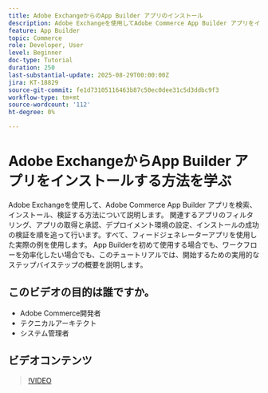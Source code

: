 ```yaml
---
title: Adobe ExchangeからのApp Builder アプリのインストール
description: Adobe Exchangeを使用してAdobe Commerce App Builder アプリをインストールおよび検証する方法について説明します。
feature: App Builder
topic: Commerce
role: Developer, User
level: Beginner
doc-type: Tutorial
duration: 250
last-substantial-update: 2025-08-29T00:00:00Z
jira: KT-18829
source-git-commit: fe1d73105116463b87c50ec0dee31c5d3ddbc9f3
workflow-type: tm+mt
source-wordcount: '112'
ht-degree: 0%

---
```



# Adobe ExchangeからApp Builder アプリをインストールする方法を学ぶ

Adobe Exchangeを使用して、Adobe Commerce App Builder アプリを検索、インストール、検証する方法について説明します。 関連するアプリのフィルタリング、アプリの取得と承認、デプロイメント環境の設定、インストールの成功の検証を順を追って行います。すべて、フィードジェネレーターアプリを使用した実際の例を使用します。 App Builderを初めて使用する場合でも、ワークフローを効率化したい場合でも、このチュートリアルでは、開始するための実用的なステップバイステップの概要を説明します。


## このビデオの目的は誰ですか。

- Adobe Commerce開発者
- テクニカルアーキテクト
- システム管理者

## ビデオコンテンツ

>[!VIDEO](https://video.tv.adobe.com/v/3471525/?learn=on&enablevpops&captions=jpn)
